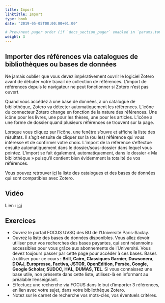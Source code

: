 ```yaml
---
title: Import
linktitle: Import
type: book
date: "2019-05-05T00:00:00+01:00"

# Prev/next pager order (if `docs_section_pager` enabled in `params.toml`)
weight: 3
---
```


## Importer des références via catalogues de bibliothèques ou bases de données

Ne jamais oublier que vous devez impérativement ouvrir le logiciel Zotero avant de débuter votre travail de collection de références. L’import de références depuis le navigateur ne peut fonctionner si Zotero n’est pas ouvert.

Quand vous accédez à une base de données, à un catalogue de bibliothèque, Zotero va détecter automatiquement les références. L’icône du connecteur Zotero change en fonction de la nature des références. Une icône pour les livres, une pour les thèses, une pour les articles. L’icône a une forme de dossier quand plusieurs références se trouvent sur la page.

Lorsque vous cliquez sur l’icône, une fenêtre s’ouvre et affiche la liste des résultats. Il s’agit ensuite de cliquer sur la (ou les) référence qui vous intéresse et de confirmer votre choix. L’import de la référence s’effectue ensuite automatiquement dans le dossier/sous-dossier dans lequel vous pointez. L’import se fait également, automatiquement, dans le dossier « Ma bibliothèque » puisqu’il contient bien évidemment la totalité de vos références.

 Vous pouvez retrouver [ici](https://www.zotero.org/support/fr/translators) la liste des catalogues et des bases de données qui sont compatibles avec Zotero.
 
## Vidéo 

Lien : [ici](http://g.recordit.co/WrnuJ9evhM.gif)


## Exercices

- Ouvrez le portail FOCUS UVSQ des BU de l’Université Paris-Saclay.
- Ouvrez la liste des bases de données disponibles. Vous allez devoir utiliser pour vos recherches des bases payantes, qui sont néanmoins accessibles pour vous grâce aux abonnements de l’Université. Vous devez toujours passer par cette page pour accéder à ces bases. Bases à utiliser pour ce cours : **Brill, Cairn, Classiques Garnier, Dawsonera, DOAJ, Europresse, Factiva, JSTOR, OpenEdition, Persée, Google, Google Scholar, SUDOC, HAL, DUMAS, TEL**. Si vous connaissez une base utile, non présente dans cette liste, utilisez-là en informant au préalable l’enseignant.
- Effectuez une recherche via FOCUS dans le but d’importer 3 références, en lien avec votre sujet, dans votre bibliothèque Zotero.
- Notez sur le carnet de recherche vos mots-clés, vos éventuels critères.
